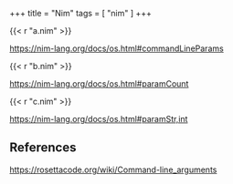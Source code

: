 +++
title = "Nim"
tags = [ "nim" ]
+++

{{< r "a.nim" >}}

<https://nim-lang.org/docs/os.html#commandLineParams>

{{< r "b.nim" >}}

<https://nim-lang.org/docs/os.html#paramCount>

{{< r "c.nim" >}}

<https://nim-lang.org/docs/os.html#paramStr,int>

## References

<https://rosettacode.org/wiki/Command-line_arguments>
